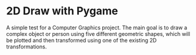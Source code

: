# 2D Draw with Pygame
A simple test for a Computer Graphics project. The main goal is to draw a complex object or person using five different geometric shapes, which will be plotted and then transformed using one of the existing 2D transformations.

